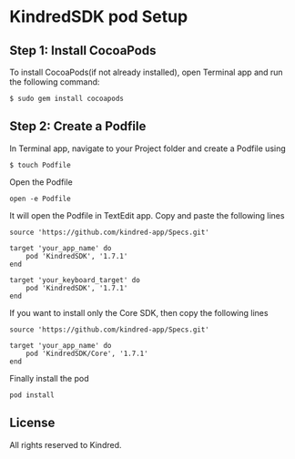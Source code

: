 # KindredSDK pod Setup

## Step 1: Install CocoaPods

To install CocoaPods(if not already installed), open Terminal app and run the following command:

 ```$ sudo gem install cocoapods```
 
## Step 2: Create a Podfile

In Terminal app, navigate to your Project folder and create a Podfile using

 ```$ touch Podfile```
 
Open the Podfile 

```open -e Podfile``` 

It will open the Podfile in TextEdit app. Copy and paste the following lines
```
source 'https://github.com/kindred-app/Specs.git'

target 'your_app_name' do
    pod 'KindredSDK', '1.7.1'
end

target 'your_keyboard_target' do
    pod 'KindredSDK', '1.7.1'
end
``` 

If you want to install only the Core SDK, then copy the following lines
```
source 'https://github.com/kindred-app/Specs.git'

target 'your_app_name' do
    pod 'KindredSDK/Core', '1.7.1'
end
``` 

Finally install the pod

```pod install```

## License
All rights reserved to Kindred.
